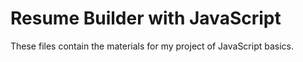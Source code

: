 # Resume Builder with JavaScript
These files contain the materials for my project of JavaScript basics.